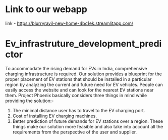 # Link to our webapp
link - https://blurryravil-new-home-4bc1ek.streamlitapp.com/
# Ev_infrastruture_development_predictor
To accommodate the rising demand for EVs in India, comprehensive charging infrastructure is required. Our solution provides a blueprint for the proper placement of EV stations that should be installed in a particular region by analyzing the current and future need for EV vehicles. People can easily access the website and can look for the nearest EV stations near them.
Project Phoenix basically considers three things in mind while providing the solution:-
1) The minimal distance user has to travel to the EV charging port.
2) Cost of installing EV charging machines.
3) Better prediction of future demands for EV stations over a region.
These things make our solution more feasible and also take into account all the requirements from the perspective of the user and supplier.
